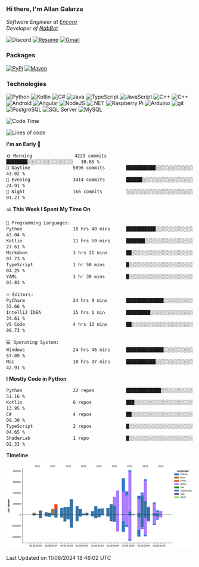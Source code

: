 ### Hi there, I'm Allan Galarza
*Software Engineer at [Encora](https://encora.com)*  
*Developer of [NabBot](https://nabbot.xyz)*

![Discord](https://img.shields.io/badge/galarzaa-5865F2?logo=discord&style=flat-square&logoColor=white)
[![Resume](https://img.shields.io/badge/Resume-000000?logo=github&style=flat-square&logoColor=white)](https://galarzaa90.github.io)
[![Gmail](https://img.shields.io/badge/Email-D14836?logo=gmail&style=flat-square&logoColor=white)](mailto:allan.galarza@gmail.com)

### Packages
[![PyPi](https://img.shields.io/badge/PyPi-3775A9?logo=pypi&style=flat-square&logoColor=white)](https://pypi.org/user/Galarzaa90/)
[![Maven](https://img.shields.io/badge/Maven-C71A36?logo=apache-maven&style=flat-square&logoColor=white)](https://central.sonatype.com/namespace/com.galarzaa)

### Technologies
![Python](https://img.shields.io/badge/Python-4B8BBE?style=flat-square&logo=python&logoColor=white)
![Kotlin](https://img.shields.io/badge/Kotlin-7F52FF?logo=kotlin&style=flat-square&logoColor=white)
![C#](https://img.shields.io/badge/C%23-690081?style=flat-square&logo=c-sharp&logoColor=white)
![Java](https://img.shields.io/badge/Java-007396?style=flat-square&logo=java)
![TypeScript](https://img.shields.io/badge/TypeScript-3178C6?style=flat-square&logo=typescript&logoColor=white)
![JavaScript](https://img.shields.io/badge/JavaScript-F7DF1E?style=flat-square&logo=javascript&logoColor=white)
![C++](https://img.shields.io/badge/C%2B%2B-0180CD?style=flat-square&logo=c%2B%2B)
![C++](https://img.shields.io/badge/Docker-2496ED?style=flat-square&logo=docker&logoColor=white)
![Android](https://img.shields.io/badge/Android-3DDC84?style=flat-square&logo=android&logoColor=white)
![Angular](https://img.shields.io/badge/Angular-DD0031?style=flat-square&logo=angular)
![NodeJS](https://img.shields.io/badge/NodeJS-3C873A?style=flat-square&logo=node.js&logoColor=white)
![.NET](https://img.shields.io/badge/.NET-690081?style=flat-square&logo=.net)
![Raspberry Pi](https://img.shields.io/badge/RaspberryPi-C41949?style=flat-square&logo=raspberry-pi)
![Arduino](https://img.shields.io/badge/Arduino-00979D?style=flat-square&logo=arduino&logoColor=white)
![git](https://img.shields.io/badge/git-F05133?style=flat-square&logo=git&logoColor=white)
![PostgreSQL](https://img.shields.io/badge/PostgreSQL-4169E1?style=flat-square&logo=postgresql&logoColor=white)
![SQL Server](https://img.shields.io/badge/SQL_Server-E02E28?style=flat-square&logo=microsoft-sql-server)
![MySQL](https://img.shields.io/badge/MySQL-00758F?style=flat-square&logo=mysql&logoColor=white)



<!--START_SECTION:waka-->
![Code Time](http://img.shields.io/badge/Code%20Time-10%2C746%20hrs%2026%20mins-blue)

![Lines of code](https://img.shields.io/badge/From%20Hello%20World%20I%27ve%20Written-3.4%20million%20lines%20of%20code-blue)

**I'm an Early 🐤** 

```text
🌞 Morning                4229 commits        ████████░░░░░░░░░░░░░░░░░   30.86 % 
🌆 Daytime                5896 commits        ███████████░░░░░░░░░░░░░░   43.02 % 
🌃 Evening                3414 commits        ██████░░░░░░░░░░░░░░░░░░░   24.91 % 
🌙 Night                  166 commits         ░░░░░░░░░░░░░░░░░░░░░░░░░   01.21 % 
```


📊 **This Week I Spent My Time On** 

```text
💬 Programming Languages: 
Python                   18 hrs 40 mins      ███████████░░░░░░░░░░░░░░   43.04 % 
Kotlin                   11 hrs 59 mins      ███████░░░░░░░░░░░░░░░░░░   27.61 % 
Markdown                 3 hrs 21 mins       ██░░░░░░░░░░░░░░░░░░░░░░░   07.73 % 
TypeScript               1 hr 50 mins        █░░░░░░░░░░░░░░░░░░░░░░░░   04.25 % 
YAML                     1 hr 39 mins        █░░░░░░░░░░░░░░░░░░░░░░░░   03.83 % 

🔥 Editors: 
PyCharm                  24 hrs 9 mins       ██████████████░░░░░░░░░░░   55.66 % 
IntelliJ IDEA            15 hrs 1 min        █████████░░░░░░░░░░░░░░░░   34.61 % 
VS Code                  4 hrs 13 mins       ██░░░░░░░░░░░░░░░░░░░░░░░   09.73 % 

💻 Operating System: 
Windows                  24 hrs 46 mins      ██████████████░░░░░░░░░░░   57.09 % 
Mac                      18 hrs 37 mins      ███████████░░░░░░░░░░░░░░   42.91 % 
```

**I Mostly Code in Python** 

```text
Python                   22 repos            █████████████░░░░░░░░░░░░   51.16 % 
Kotlin                   6 repos             ███░░░░░░░░░░░░░░░░░░░░░░   13.95 % 
C#                       4 repos             ██░░░░░░░░░░░░░░░░░░░░░░░   09.30 % 
TypeScript               2 repos             █░░░░░░░░░░░░░░░░░░░░░░░░   04.65 % 
ShaderLab                1 repo              █░░░░░░░░░░░░░░░░░░░░░░░░   02.33 % 
```



**Timeline**

![Lines of Code chart](https://raw.githubusercontent.com/Galarzaa90/Galarzaa90/main/assets/bar_graph.png)


 Last Updated on 11/08/2024 18:46:02 UTC
<!--END_SECTION:waka-->
